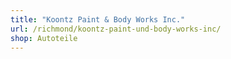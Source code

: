 ```yaml
---
title: "Koontz Paint & Body Works Inc."
url: /richmond/koontz-paint-und-body-works-inc/
shop: Autoteile
---
```

